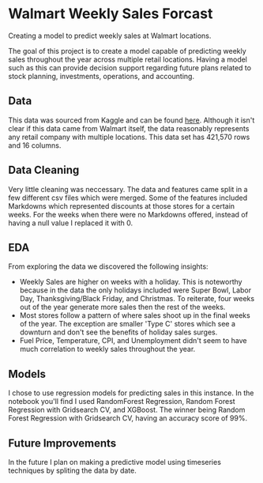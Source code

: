 # Walmart Weekly Sales Forcast
Creating a model to predict weekly sales at Walmart locations.

The goal of this project is to create a model capable of predicting weekly sales throughout the year across multiple retail locations. Having a model such as this can provide decision support regarding future plans related to stock planning, investments, operations, and accounting.

## Data
This data was sourced from Kaggle and can be found [here](https://www.kaggle.com/datasets/aslanahmedov/walmart-sales-forecast). Although it isn't clear if this data came from Walmart itself, the data reasonably represents any retail company with multiple locations. This data set has 421,570 rows and 16 columns.

## Data Cleaning
Very little cleaning was neccessary. The data and features came split in a few different csv files which were merged. Some of the features included Markdowns which represented discounts at those stores for a certain weeks. For the weeks when there were no Markdowns offered, instead of having a null value I replaced it with 0.

## EDA
From exploring the data we discovered the following insights:

* Weekly Sales are higher on weeks with a holiday. This is noteworthy because in the data the only holidays included were Super Bowl, Labor Day, Thanksgiving/Black Friday, and Christmas. To reiterate, four weeks out of the year generate more sales then the rest of the weeks.
* Most stores follow a pattern of where sales shoot up in the final weeks of the year. The exception are smaller 'Type C' stores which see a downturn and don't see the benefits of holiday sales surges.
* Fuel Price, Temperature, CPI, and Unemployment didn't seem to have much correlation to weekly sales throughout the year. 

## Models
I chose to use regression models for predicting sales in this instance. In the notebook you'll find I used RandomForest Regression, Random Forest Regression with Gridsearch CV, and XGBoost. The winner being Random Forest Regression with Gridsearch CV, having an accuracy score of 99%.

## Future Improvements
In the future I plan on making a predictive model using timeseries techniques by spliting the data by date.

